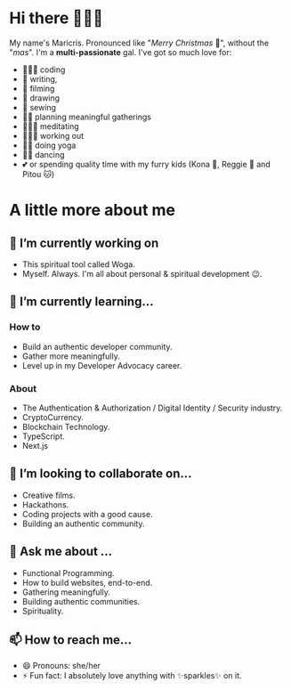 # Hi there 🙋🏻‍♀️

My name's Maricris. Pronounced like "*Merry Christmas* 🎄", without the "*mas*". I'm a **multi-passionate** gal. I've got so much love for:

- 👩🏻‍💻 coding
- 📝 writing,
- 🎥 filming
- 🎨 drawing
- 👗 sewing
- ✍🏼 planning meaningful gatherings
- 🧘🏻‍♀️ meditating
- 🏋🏻‍♂️ working out
- 🙏🏻 doing yoga
- 💃🏻 dancing
- 💕 or spending quality time with my furry kids (Kona 🐶, Reggie 🐶 and Pitou 🐱)

# A little more about me

## 🔭 I’m currently working on
- This spiritual tool called Woga.
- Myself. Always. I'm all about personal & spiritual development 😉.

## 🌱 I’m currently learning... 
### How to
- Build an authentic developer community.
- Gather more meaningfully.
- Level up in my Developer Advocacy career.

### About
- The Authentication & Authorization / Digital Identity / Security industry.
- CryptoCurrency.
- Blockchain Technology.
- TypeScript.
- Next.js

## 👯 I’m looking to collaborate on...
- Creative films.
- Hackathons.
- Coding projects with a good cause.
- Building an authentic community.

## 💬 Ask me about ...
- Functional Programming.
- How to build websites, end-to-end.
- Gathering meaningfully.
- Building authentic communities.
- Spirituality.

## 📫 How to reach me...
- 😄 Pronouns: she/her
- ⚡ Fun fact: I absolutely love anything with ✨sparkles✨ on it.
